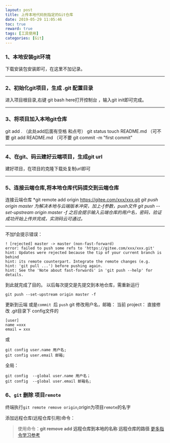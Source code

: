 ```yaml
---
layout: post
title: 上传本地代码到指定的Git仓库
date: 2019-05-29 11:05:46
toc: true
reward: true
tags: [工具使用]
categories: [Git]
---
```


### 1、本地安装git环境
下载安装包安装即可，在这里不加记录。
***
### 2、初始化git项目，生成 .git 配置目录
进入项目根目录,右键 git bash here打开控制台 ，输入git init即可完成。
 <!--more-->
***
### 3、将项目加入本地git仓库
git add . （此处add后面有空格 和点号）
git status
touch README.md （可不要
git add README.md （可不要
git commit -m "first commit"
***
### 4、在git、码云建好云端项目，生成git url
建好项目，在项目的克隆下载处复制url即可
***
### 5、连接云端仓库,将本地仓库代码提交到云端仓库
连接云端仓库
*git remote add origin https://gitee.com/xxx/xxx.git
*git push origin master
为解决本地与云端版本冲突，加上-f参数，push文件
git push --set-upstream origin master -f
之后会提示输入云端仓库的用户名，密码，验证成功开始上传并完成，实测码云可通过。*
***
不加f会提示错误：
```
! [rejected] master -> master (non-fast-forward)
error: failed to push some refs to 'https://gitee.com/xxx/xxx.git'
hint: Updates were rejected because the tip of your current branch is behind
hint: its remote counterpart. Integrate the remote changes (e.g.
hint: 'git pull ...') before pushing again.
hint: See the 'Note about fast-forwards' in 'git push --help' for details.
```


到此就完成了目的。
以后每次提交是先提交到本地仓库，需重新运行 
```
git push --set-upstream origin master -f
```
更新到云端
或是`commit `后 `push`
git 修改用户名，邮箱：
当前 project：
直接修改 .git目录下 config文件的
```
[user]
name =xxx
email = xxx
```
或
```
git config user.name 用户名;
git config user.email 邮箱;
```
全局：
```
git config  --global user.name 用户名；
git config  --global user.email 邮箱名;
```
### 6、`git` 删除 项目`remote`
终端执行`git remote remove origin`,origin为项目`remote`的名字

添加远程仓库(远程仓库引用)命令：
> 使用命令：**git remove add 远程仓库到本地的名称  远程仓库的路径**
[更多指令学习参考](https://blog.csdn.net/weixin_44703358/article/details/100514085)